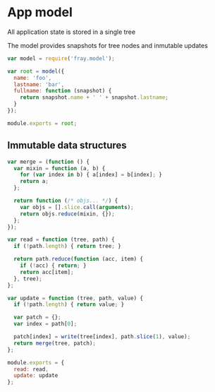 App model
=========

All application state is stored in a single tree

The model provides snapshots for tree nodes and inmutable updates

```js
var model = require('fray.model');

var root = model({
  name: 'foo',
  lastname: 'bar',
  fullname: function (snapshot) {
    return snapshot.name + ' ' + snapshot.lastname;
  }
});

module.exports = root;
```

Immutable data structures
-------------------------

```js
var merge = (function () {
  var mixin = function (a, b) {
    for (var index in b) { a[index] = b[index]; }
    return a;
  };

  return function (/* objs... */) {
    var objs = [].slice.call(arguments);
    return objs.reduce(mixin, {});
  };
});

var read = function (tree, path) {
  if (!path.length) { return tree; }

  return path.reduce(function (acc, item) {
    if (!acc) { return; }
    return acc[item];
  }, tree);
};

var update = function (tree, path, value) {
  if (!path.length) { return value; }

  var patch = {};
  var index = path[0];

  patch[index] = write(tree[index], path.slice(1), value);
  return merge(tree, patch);
};

module.exports = {
  read: read,
  update: update
};
```
